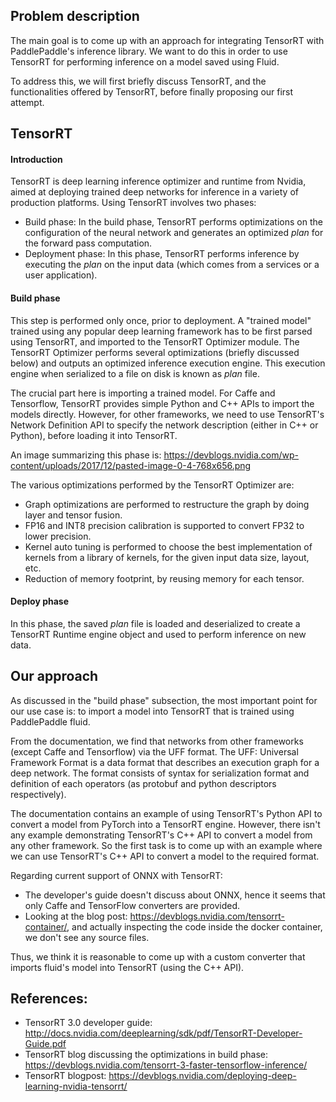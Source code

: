 
## Problem description

The main goal is to come up with an approach for integrating TensorRT with PaddlePaddle's inference library. We want to do this in order to use TensorRT for performing inference on a model saved using Fluid.

To address this, we will first briefly discuss TensorRT, and the functionalities offered by TensorRT, before finally proposing our first attempt.

## TensorRT 

#### Introduction

TensorRT is deep learning inference optimizer and runtime from Nvidia, aimed at deploying trained deep networks for inference in a variety of production platforms. Using TensorRT involves two phases:
- Build phase: In the build phase, TensorRT performs optimizations on the configuration of the neural network and generates an optimized *plan* for the forward pass computation.
- Deployment phase: In this phase, TensorRT performs inference by executing the *plan* on the input data (which comes from a services or a user application).

#### Build phase

This step is performed only once, prior to deployment. A "trained model" trained using any popular deep learning framework has to be first parsed using TensorRT, and imported to the TensorRT Optimizer module. The TensorRT Optimizer performs several optimizations (briefly discussed below) and outputs an optimized inference execution engine. This execution engine when serialized to a file on disk is known as *plan* file.

The crucial part here is importing a trained model. For Caffe and Tensorflow, TensorRT provides simple Python and C++ APIs to import the models directly. However, for other frameworks, we need to use TensorRT's Network Definition API to specify the network description (either in C++ or Python), before loading it into TensorRT.

An image summarizing this phase is: https://devblogs.nvidia.com/wp-content/uploads/2017/12/pasted-image-0-4-768x656.png


The various optimizations performed by the TensorRT Optimizer are:
- Graph optimizations are performed to restructure the graph by doing layer and tensor fusion.
- FP16 and INT8 precision calibration is supported to convert FP32 to lower precision.
- Kernel auto tuning is performed to choose the best implementation of kernels from a library of kernels, for the given input data size, layout, etc.
- Reduction of memory footprint, by reusing memory for each tensor.

#### Deploy phase

In this phase, the saved *plan* file is loaded and deserialized to create a TensorRT Runtime engine object and used to perform inference on new data.


## Our approach

As discussed in the "build phase" subsection, the most important point for our use case is: to import a model into TensorRT that is trained using PaddlePaddle fluid. 

From the documentation, we find that networks from other frameworks (except Caffe and Tensorflow) via the UFF format. The UFF: Universal Framework Format is a data format that describes an execution graph for a deep network.
The format consists of syntax for serialization format and definition of each operators (as protobuf and python descriptors respectively).

The documentation contains an example of using TensorRT's Python API to convert a model from PyTorch into a TensorRT engine. However, there isn't any example demonstrating TensorRT's C++ API to convert a model from any other framework. So the first task is to come up with an example where we can use TensorRT's C++ API to convert a model to the required format.

Regarding current support of ONNX with TensorRT: 
- The developer's guide doesn't discuss about ONNX, hence it seems that only Caffe and TensorFlow converters are provided.
- Looking at the blog post: https://devblogs.nvidia.com/tensorrt-container/, and actually inspecting the code inside the docker container, we don't see any source files. 

Thus, we think it is reasonable to come up with a custom converter that imports fluid's model into TensorRT (using the C++ API).

## References:

- TensorRT 3.0 developer guide: http://docs.nvidia.com/deeplearning/sdk/pdf/TensorRT-Developer-Guide.pdf
- TensorRT blog discussing the optimizations in build phase: https://devblogs.nvidia.com/tensorrt-3-faster-tensorflow-inference/
- TensorRT blogpost: https://devblogs.nvidia.com/deploying-deep-learning-nvidia-tensorrt/

